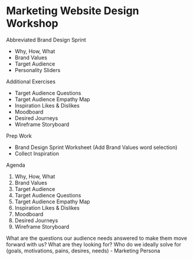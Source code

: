 # Marketing Website Design Workshop


Abbreviated Brand Design Sprint
- Why, How, What
- Brand Values
- Target Audience
- Personality Sliders

Additional Exercises
- Target Audience Questions
- Target Audience Empathy Map
- Inspiration Likes & Dislikes
- Moodboard
- Desired Journeys 
- Wireframe Storyboard

Prep Work
- Brand Design Sprint Worksheet (Add Brand Values word selection)
- Collect Inspiration


Agenda
1. Why, How, What
2. Brand Values
3. Target Audience
4. Target Audience Questions
5. Target Audience Empathy Map
6. Inspiration Likes & Dislikes
7. Moodboard
8. Desired Journeys
9. Wireframe Storyboard



What are the questions our audience needs answered to make them move forward with us? What are they looking for?
Who do we ideally solve for (goals, motivations, pains, desires, needs) - Marketing Persona